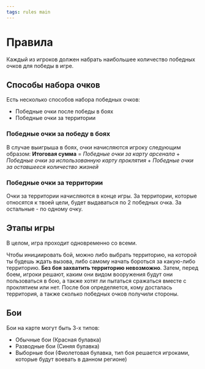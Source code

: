 ```yaml
---
tags: rules main
---
```


# Правила
Каждый из игроков должен набрать наибольшее количество победных очков для победы в игре.
## Способы набора очков
Есть несколько способов набора победных очков:
- Победные очки после победы в боях
- Победные очки за территории
### Победные очки за победу в боях
В случае выигрыша в боях, очки начисляются игроку следующим образом:
**Итоговая сумма** = *Победные очки за карту арсенала* + *Победные очки за использованную карту проклятия* + *Победные очки за оставшееся количество жизней*
### Победные очки за территории
Очки за территории начисляются в конце игры. За территории, которые относятся к твоей цели, будет выдаваться по 2 победных очка. За остальные - по одному очку.
## Этапы игры
В целом, игра проходит одновременно со всеми. 

Чтобы инициировать бой, можно либо выбрать территорию, на которой ты будешь ждать вызова, либо самому начать бороться за какую-либо территорию. **Без боя захватить территорию невозможно**.  Затем, перед боем, игроки решают, каким они видом вооружения будут они пользоваться в бою, а также хотят ли пытаться сражаться вместе с проклятием или нет.  После боя определяется, кому досталась территория, а также сколько победных очков получили стороны. 

## Бои
Бои на карте могут быть 3-х типов:
- Обычные бои (Красная булавка)
- Разводные бои (Синяя булавка)
- Выборные бои (Фиолетовая булавка, тип боя решается игроками, которые будут воевать в данном регионе)


